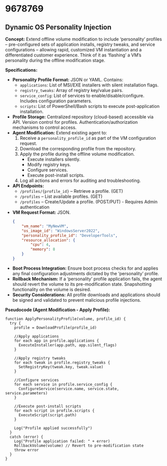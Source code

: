 # 9678769

## Dynamic OS Personality Injection

**Concept:** Extend offline volume modification to include ‘personality’ profiles – pre-configured sets of application installs, registry tweaks, and service configurations – allowing rapid, customized VM instantiation and a differentiated customer experience. Think of it as ‘flashing’ a VM’s personality during the offline modification stage.

**Specifications:**

*   **Personality Profile Format:**  JSON or YAML.  Contains:
    *   `applications`: List of MSI/EXE installers with silent installation flags.
    *   `registry_tweaks`:  Array of registry key/value pairs.
    *   `service_config`:  List of services to enable/disable/configure. Includes configuration parameters.
    *   `scripts`:  List of PowerShell/Bash scripts to execute post-application installation.
*   **Profile Storage:**  Centralized repository (cloud-based) accessible via API.  Version control for profiles. Authentication/authorization mechanisms to control access.
*   **Agent Modification:** Extend existing agent to:
    1.  Receive a `personality_profile_id` as part of the VM configuration request.
    2.  Download the corresponding profile from the repository.
    3.  Apply the profile during the offline volume modification.
        *   Execute installers silently.
        *   Modify registry keys.
        *   Configure services.
        *   Execute post-install scripts.
    4.  Log all actions and errors for auditing and troubleshooting.
*   **API Endpoints:**
    *   `/profiles/{profile_id}` – Retrieve a profile. (GET)
    *   `/profiles` – List available profiles. (GET)
    *   `/profiles` – Create/Update a profile. (POST/PUT) - Requires Admin authentication
*   **VM Request Format:**  JSON.
    ```json
    {
        "vm_name": "MyNewVM",
        "os_image_id": "WindowsServer2022",
        "personality_profile_id": "DeveloperTools",
        "resource_allocation": {
            "cpu": 4,
            "memory": 8
        }
    }
    ```
*   **Boot Process Integration:** Ensure boot process checks for and applies any final configuration adjustments dictated by the ‘personality’ profile.
*   **Rollback Mechanism:** If a ‘personality’ profile application fails, the agent should revert the volume to its pre-modification state. Snapshotting functionality on the volume is desired.
*   **Security Considerations:** All profile downloads and applications should be signed and validated to prevent malicious profile injections.

**Pseudocode (Agent Modification - Apply Profile):**

```
function ApplyPersonalityProfile(volume, profile_id) {
  try {
    profile = DownloadProfile(profile_id)

    //Apply applications
    for each app in profile.applications {
      ExecuteInstaller(app.path, app.silent_flags)
    }

    //Apply registry tweaks
    for each tweak in profile.registry_tweaks {
      SetRegistryKey(tweak.key, tweak.value)
    }

    //Configure services
    for each service in profile.service_config {
      ConfigureService(service.name, service.state, service.parameters)
    }

    //Execute post-install scripts
    for each script in profile.scripts {
      ExecuteScript(script.path)
    }

    Log("Profile applied successfully")
  }
  catch (error) {
    Log("Profile application failed: " + error)
    RollbackVolume(volume) // Revert to pre-modification state
    throw error
  }
}
```